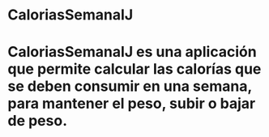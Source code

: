 # CaloriasSemanalJ 
# CaloriasSemanalJ es una aplicación que permite calcular las calorías que se deben consumir en una semana, para mantener el peso, subir o bajar de peso.